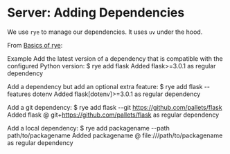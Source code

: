 # Server: Adding Dependencies

We use `rye` to manage our dependencies. It uses `uv` under the hood.

From [Basics of rye](https://rye.astral.sh/guide/basics/):

Example
Add the latest version of a dependency that is compatible with the configured Python version:
$ rye add flask
Added flask>=3.0.1 as regular dependency

Add a dependency but add an optional extra feature:
$ rye add flask --features dotenv
Added flask[dotenv]>=3.0.1 as regular dependency

Add a git dependency:
$ rye add flask --git https://github.com/pallets/flask
Added flask @ git+https://github.com/pallets/flask as regular dependency

Add a local dependency:
$ rye add packagename --path path/to/packagename
Added packagename @ file:///path/to/packagename as regular dependency
